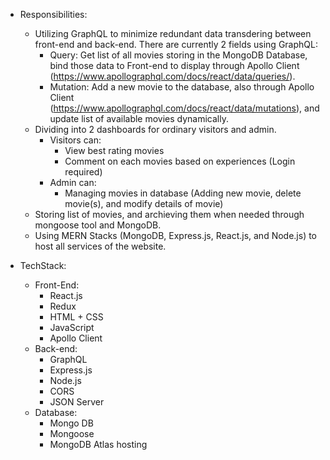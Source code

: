 - Responsibilities:
    - Utilizing GraphQL to minimize redundant data transdering between front-end and back-end. There are currently 2 fields using GraphQL: 
        - Query: Get list of all movies storing in the MongoDB Database, bind those data to Front-end to display through Apollo Client (https://www.apollographql.com/docs/react/data/queries/).
        - Mutation: Add a new movie to the database, also through Apollo Client (https://www.apollographql.com/docs/react/data/mutations), and update list of available movies dynamically. 
    - Dividing into 2 dashboards for ordinary visitors and admin.
        - Visitors can: 
            - View best rating movies
            - Comment on each movies based on experiences (Login required)
        - Admin can:
            - Managing movies in database (Adding new movie, delete movie(s), and modify details of movie)
    - Storing list of movies, and archieving them when needed through mongoose tool and MongoDB. 
    - Using MERN Stacks (MongoDB, Express.js, React.js, and Node.js) to host all services of the website. 

- TechStack: 
    - Front-End: 
        - React.js
        - Redux
        - HTML + CSS
        - JavaScript
        - Apollo Client
    - Back-end: 
        - GraphQL 
        - Express.js
        - Node.js
        - CORS
        - JSON Server
    - Database: 
        - Mongo DB
        - Mongoose 
        - MongoDB Atlas hosting
